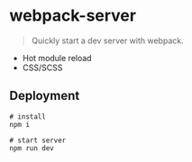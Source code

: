 # webpack-server

> Quickly start a dev server with webpack.

- Hot module reload
- CSS/SCSS

## Deployment

```shell
# install
npm i

# start server
npm run dev
```
